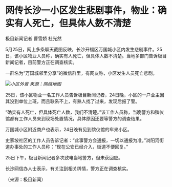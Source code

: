 # 网传长沙一小区发生悲剧事件，物业：确实有人死亡，但具体人数不清楚

极目新闻记者 曹雪娇 杜光然

5月25日，网上多条聊天截图反映，长沙开福区万国城小区内发生悲剧事件。25日，该小区物业人员称，确实有人死亡，但具体人数不清楚。当地多部门告诉极目新闻记者，目前警方正在调查核实。

一群名为“万国城邻里分享”的微信群里，有网友称，小区发生人员死亡悲剧。

![](https://inews.gtimg.com/om_bt/OhqeKmyUuPsOZCEJijCmITOjUoBklEjMDCeEMuFWdmJp4AA/1000)_小区外景
来源：网络地图_

25日，该小区物业一名工作人员告诉极目新闻记者，24日晚，小区的一户业主因其没到单位上班，而且联系不上，有熟人找了过来，发现后报了警。

“确实有人死亡，但具体死亡人数，我们不清楚。”该工作人员称，当晚警方和殡仪馆都有工作人员来到现场处置情况，具体原因还要等警方的调查结果。

万国城小区附近商户也表示，24日晚有见到殡仪馆的车来小区。

史家坡社区的工作人员告诉记者：“此事警方会通报，一切以通报为准。”浏阳河街道办事处的工作人员称：“现在公安已经介入，街道不便回复。”

25日下午，极目新闻记者多次致电当地警方，但未获回应。

长沙网信办人士表示，有关注到相关舆情，警方正在调查核实。

（来源：极目新闻）

